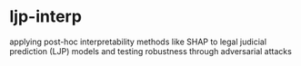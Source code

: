 # ljp-interp
applying post-hoc interpretability methods like SHAP to legal judicial prediction (LJP) models and testing robustness through adversarial attacks
